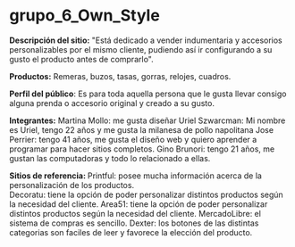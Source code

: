 # grupo_6_Own_Style
<b>Descripción del sitio:</b> "Está dedicado a vender indumentaria y accesorios personalizables por el mismo cliente, pudiendo así ir configurando a su gusto el producto antes de comprarlo".

<b>Productos:</b> Remeras, buzos, tasas, gorras, relojes, cuadros.

<b>Perfil del público</b>: Es para toda aquella persona que le gusta llevar consigo alguna prenda o accesorio original y creado a su gusto.

<b>Integrantes:</b> 
Martina Mollo: me gusta diseñar 
Uriel Szwarcman: Mi nombre es Uriel, tengo 22 años y me gusta la milanesa de pollo napolitana
Jose Perrier: tengo 41 años, me gusta el diseño web y quiero aprender a programar para hacer sitios completos.
Gino Brunori: tengo 21 años, me gustan las computadoras y todo lo relacionado a ellas.

<b>Sitios de referencia: </b>
Printful: posee mucha información acerca de la personalización de los productos.  
Decoratu: tiene la opción de poder personalizar distintos productos según la necesidad del cliente.
Area51: tiene la opción de poder personalizar distintos productos según la necesidad del cliente.
MercadoLibre: el sistema de compras es sencillo.
Dexter: los botones de las distintas categorias son faciles de leer y favorece la elección del producto. 


